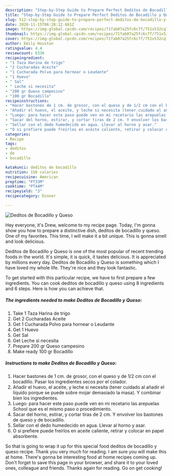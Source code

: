 ```yaml
---
description: "Step-by-Step Guide to Prepare Perfect Deditos de Bocadillo y Queso"
title: "Step-by-Step Guide to Prepare Perfect Deditos de Bocadillo y Queso"
slug: 512-step-by-step-guide-to-prepare-perfect-deditos-de-bocadillo-y-queso
date: 2020-11-15T06:28:12.681Z
image: https://img-global.cpcdn.com/recipes/71fab07a25fc6c7f/751x532cq70/deditos-de-bocadillo-y-queso-foto-principal.jpg
thumbnail: https://img-global.cpcdn.com/recipes/71fab07a25fc6c7f/751x532cq70/deditos-de-bocadillo-y-queso-foto-principal.jpg
cover: https://img-global.cpcdn.com/recipes/71fab07a25fc6c7f/751x532cq70/deditos-de-bocadillo-y-queso-foto-principal.jpg
author: Emily Houston
ratingvalue: 4.4
reviewcount: 6336
recipeingredient:
- "1 Taza Harina de trigo"
- "2 Cucharadas Aceite"
- "1 Cucharada Polvo para hornear o Leudante"
- "1 Huevo"
- " Sal"
- " Leche si necesita"
- "200 gr Queso campesino"
- "100 gr Bocadillo"
recipeinstructions:
- "Hacer bastones de 1 cm. de grosor, con el queso y de 1/2 cm con el bocadillo. Pasar los ingredientes secos por el colador."
- "Añadir el huevo, el aceite, y leche si necesita (tener cuidado al añadir el líquido porque se puede sobre mojar demasiado la masa). Y combinar bien los ingredientes."
- "Luego: para hacer este paso puede ven en mi recetario las arepuelas School que es el mismo paso o procedimiento."
- "Sacar del horno, estirar, y cortar tiras de 2 cm. Y envolver los bastones de queso y de bocadillo."
- "Sellar con el dedo humedecido en agua. Llevar al horno y asar."
- "O si prefiere puede freírlos en aceite caliente, retirar y colocar en papel absorbente."
categories:
- Recipe
tags:
- deditos
- de
- bocadillo

katakunci: deditos de bocadillo 
nutrition: 158 calories
recipecuisine: American
preptime: "PT33M"
cooktime: "PT44M"
recipeyield: "3"
recipecategory: Dinner

---
```



![Deditos de Bocadillo y Queso](https://img-global.cpcdn.com/recipes/71fab07a25fc6c7f/751x532cq70/deditos-de-bocadillo-y-queso-foto-principal.jpg)

Hey everyone, it's Drew, welcome to my recipe page. Today, I'm gonna show you how to prepare a distinctive dish, deditos de bocadillo y queso. One of my favorites. This time, I will make it a bit unique. This is gonna smell and look delicious.

Deditos de Bocadillo y Queso is one of the most popular of recent trending foods in the world. It's simple, it is quick, it tastes delicious. It is appreciated by millions every day. Deditos de Bocadillo y Queso is something which I have loved my whole life. They're nice and they look fantastic.




To get started with this particular recipe, we have to first prepare a few ingredients. You can cook deditos de bocadillo y queso using 8 ingredients and 6 steps. Here is how you can achieve that.

<!--inarticleads1-->

##### The ingredients needed to make Deditos de Bocadillo y Queso:

1. Take 1 Taza Harina de trigo
1. Get 2 Cucharadas Aceite
1. Get 1 Cucharada Polvo para hornear o Leudante
1. Get 1 Huevo
1. Get  Sal
1. Get  Leche si necesita
1. Prepare 200 gr Queso campesino
1. Make ready 100 gr Bocadillo




<!--inarticleads2-->

##### Instructions to make Deditos de Bocadillo y Queso:

1. Hacer bastones de 1 cm. de grosor, con el queso y de 1/2 cm con el bocadillo. Pasar los ingredientes secos por el colador.
1. Añadir el huevo, el aceite, y leche si necesita (tener cuidado al añadir el líquido porque se puede sobre mojar demasiado la masa). Y combinar bien los ingredientes.
1. Luego: para hacer este paso puede ven en mi recetario las arepuelas School que es el mismo paso o procedimiento.
1. Sacar del horno, estirar, y cortar tiras de 2 cm. Y envolver los bastones de queso y de bocadillo.
1. Sellar con el dedo humedecido en agua. Llevar al horno y asar.
1. O si prefiere puede freírlos en aceite caliente, retirar y colocar en papel absorbente.




So that is going to wrap it up for this special food deditos de bocadillo y queso recipe. Thank you very much for reading. I am sure you will make this at home. There's gonna be interesting food at home recipes coming up. Don't forget to save this page in your browser, and share it to your loved ones, colleague and friends. Thanks again for reading. Go on get cooking!
